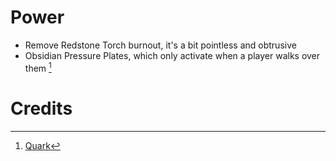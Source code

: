 # Power
- Remove Redstone Torch burnout, it's a bit pointless and obtrusive
- Obsidian Pressure Plates, which only activate when a player walks over them [^1]
# Credits
[^1]: [Quark](https://quarkmod.net/)
